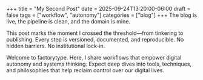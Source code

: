 +++
title = "My Second Post"
date = 2025-09-24T13:20:00-06:00
draft = false
tags = ["workflow", "autonomy"]
categories = ["blog"]
+++
The blog is live, the pipeline is clean, and the domain is mine.

This post marks the moment I crossed the threshold—from tinkering to publishing. Every step is versioned, documented, and reproducible. No hidden barriers. No institutional lock-in.

Welcome to factorytype.
Here, I share workflows that empower digital autonomy and systems thinking. Expect deep dives into tools, techniques, and philosophies that help reclaim control over our digital lives.